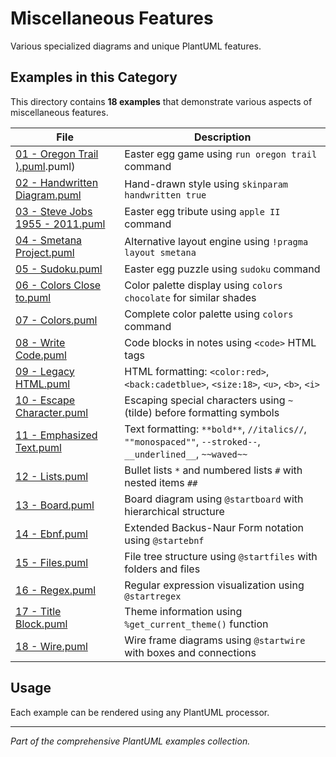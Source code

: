 # Miscellaneous Features

Various specialized diagrams and unique PlantUML features.

## Examples in this Category

This directory contains **18 examples** that demonstrate various aspects of miscellaneous features.

| File | Description |
|------|-------------|
| [01 - Oregon Trail ).puml](01%20-%20Oregon%20Trail%20).puml) | Easter egg game using `run oregon trail` command |
| [02 - Handwritten Diagram.puml](02%20-%20Handwritten%20Diagram.puml) | Hand-drawn style using `skinparam handwritten true` |
| [03 - Steve Jobs 1955 - 2011.puml](03%20-%20Steve%20Jobs%201955%20-%202011.puml) | Easter egg tribute using `apple II` command |
| [04 - Smetana Project.puml](04%20-%20Smetana%20Project.puml) | Alternative layout engine using `!pragma layout smetana` |
| [05 - Sudoku.puml](05%20-%20Sudoku.puml) | Easter egg puzzle using `sudoku` command |
| [06 - Colors Close to.puml](06%20-%20Colors%20Close%20to.puml) | Color palette display using `colors chocolate` for similar shades |
| [07 - Colors.puml](07%20-%20Colors.puml) | Complete color palette using `colors` command |
| [08 - Write Code.puml](08%20-%20Write%20Code.puml) | Code blocks in notes using `<code>` HTML tags |
| [09 - Legacy HTML.puml](09%20-%20Legacy%20HTML.puml) | HTML formatting: `<color:red>`, `<back:cadetblue>`, `<size:18>`, `<u>`, `<b>`, `<i>` |
| [10 - Escape Character.puml](10%20-%20Escape%20Character.puml) | Escaping special characters using `~` (tilde) before formatting symbols |
| [11 - Emphasized Text.puml](11%20-%20Emphasized%20Text.puml) | Text formatting: `**bold**`, `//italics//`, `""monospaced""`, `--stroked--`, `__underlined__`, `~~waved~~` |
| [12 - Lists.puml](12%20-%20Lists.puml) | Bullet lists `*` and numbered lists `#` with nested items `##` |
| [13 - Board.puml](13%20-%20Board.puml) | Board diagram using `@startboard` with hierarchical structure |
| [14 - Ebnf.puml](14%20-%20Ebnf.puml) | Extended Backus-Naur Form notation using `@startebnf` |
| [15 - Files.puml](15%20-%20Files.puml) | File tree structure using `@startfiles` with folders and files |
| [16 - Regex.puml](16%20-%20Regex.puml) | Regular expression visualization using `@startregex` |
| [17 - Title Block.puml](17%20-%20Title%20Block.puml) | Theme information using `%get_current_theme()` function |
| [18 - Wire.puml](18%20-%20Wire.puml) | Wire frame diagrams using `@startwire` with boxes and connections |

## Usage

Each example can be rendered using any PlantUML processor.

---

*Part of the comprehensive PlantUML examples collection.*
